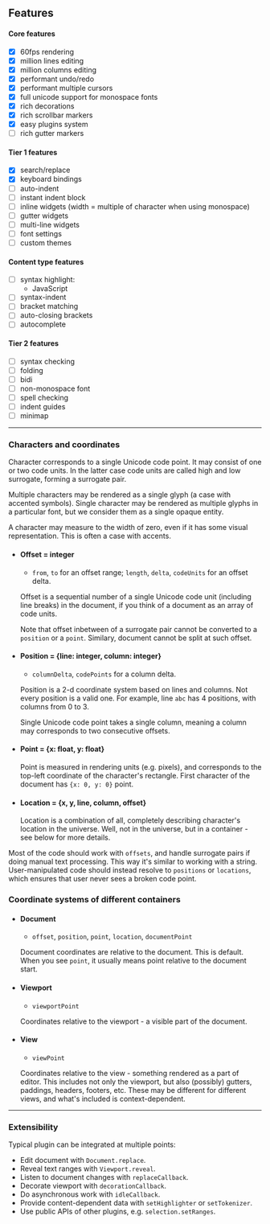 ## Features

#### Core features
* [x] 60fps rendering
* [x] million lines editing
* [x] million columns editing
* [x] performant undo/redo
* [x] performant multiple cursors
* [x] full unicode support for monospace fonts
* [x] rich decorations
* [x] rich scrollbar markers
* [x] easy plugins system
* [ ] rich gutter markers

#### Tier 1 features
* [x] search/replace
* [x] keyboard bindings
* [ ] auto-indent
* [ ] instant indent block
* [ ] inline widgets (width = multiple of character when using monospace)
* [ ] gutter widgets
* [ ] multi-line widgets
* [ ] font settings
* [ ] custom themes

#### Content type features
* [ ] syntax highlight:
    - JavaScript
* [ ] syntax-indent
* [ ] bracket matching
* [ ] auto-closing brackets
* [ ] autocomplete

#### Tier 2 features
* [ ] syntax checking
* [ ] folding
* [ ] bidi
* [ ] non-monospace font
* [ ] spell checking
* [ ] indent guides
* [ ] minimap

---

### Characters and coordinates

Character corresponds to a single Unicode code point. It may consist of one or two code units. In the latter case
code units are called high and low surrogate, forming a surrogate pair.

Multiple characters may be rendered as a single glyph (a case with accented symbols).
Single character may be rendered as multiple glyphs in a particular font, but we consider them
as a single opaque entity.

A character may measure to the width of zero, even if it has some visual representation.
This is often a case with accents.

* #### Offset = integer
  - `from`, `to` for an offset range; `length`, `delta`, `codeUnits` for an offset delta.

  Offset is a sequential number of a single Unicode code unit (including line breaks) in the document,
  if you think of a document as an array of code units.

  Note that offset inbetween of a surrogate pair cannot be converted to a `position` or a `point`. Similary,
  document cannot be split at such offset.

* #### Position = {line: integer, column: integer}
  - `columnDelta`, `codePoints` for a column delta.

  Position is a 2-d coordinate system based on lines and columns. Not every position is a valid one.
  For example, line `abc` has 4 positions, with columns from 0 to 3.

  Single Unicode code point takes a single column, meaning a column may corresponds to two consecutive offsets.

* #### Point = {x: float, y: float}
  Point is measured in rendering units (e.g. pixels), and corresponds to the top-left
  coordinate of the character's rectangle. First character of the document has `{x: 0, y: 0}` point.

* #### Location = {x, y, line, column, offset}
  Location is a combination of all, completely describing character's location in the universe.
  Well, not in the universe, but in a container - see below for more details.

Most of the code should work with `offsets`, and handle surrogate pairs if doing manual text processing. This way
it's similar to working with a string. User-manipulated code should instead resolve to `positions` or `locations`, which
ensures that user never sees a broken code point.

### Coordinate systems of different containers

* #### Document
  - `offset`, `position`, `point`, `location`, `documentPoint`

  Document coordinates are relative to the document. This is default. When you see `point`,
  it usually means point relative to the document start.

* #### Viewport
  - `viewportPoint`

  Coordinates relative to the viewport - a visible part of the document.

* #### View
  - `viewPoint`

  Coordinates relative to the view - something rendered as a part of editor.
  This includes not only the viewport, but also (possibly) gutters, paddings, headers, footers, etc.
  These may be different for different views, and what's included is context-dependent.

---

### Extensibility

Typical plugin can be integrated at multiple points:
* Edit document with `Document.replace`.
* Reveal text ranges with `Viewport.reveal`.
* Listen to document changes with `replaceCallback`.
* Decorate viewport with `decorationCallback`.
* Do asynchronous work with `idleCallback`.
* Provide content-dependent data with `setHighlighter` or `setTokenizer`.
* Use public APIs of other plugins, e.g. `selection.setRanges`.
